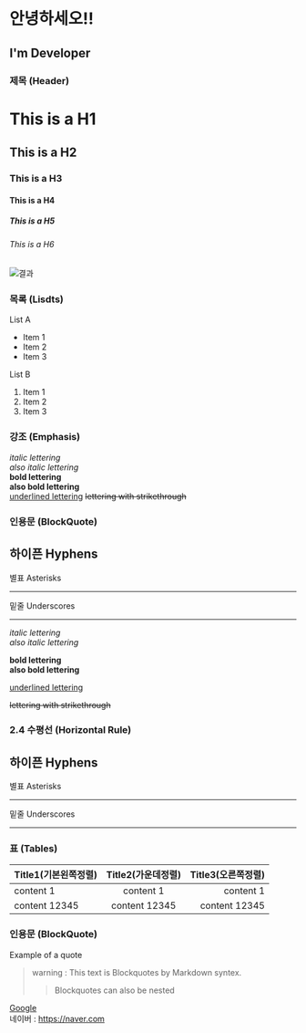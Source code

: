 # 안녕하세오!!

## I'm Developer

### 제목 (Header)

# This is a H1
## This is a H2
### This is a H3
#### This is a H4
##### This is a H5
###### This is a H6

![결과](https://user-images.githubusercontent.com/118426836/202711021-ea05e2ff-7c35-4eee-a968-92cadeb27ea8.png)

### 목록 (Lisdts)

List A
* Item 1 
* Item 2
* Item 3 

List B 
1. Item 1 
1. Item 2 
1. Item 3 
   
### 강조 (Emphasis)

*italic lettering*   
_also italic lettering_  
**bold lettering**     
__also bold lettering__  
<u>underlined lettering</u>
<strike>lettering with strikethrough</strike>    

### 인용문 (BlockQuote)

하이픈 Hyphens
---
별표 Asterisks
***
밑줄 Underscores  
___

   *italic lettering*  
   _also italic lettering_  

   **bold lettering**   
   __also bold lettering__   
   
   <u>underlined lettering</u>  
   
   <strike>lettering with strikethrough</strike>  

### 2.4 수평선 (Horizontal Rule)  

   하이픈 Hyphens
   ---
   별표 Asterisks
   ***
   밑줄 Underscores
   ___

### 표 (Tables)  

   | Title1(기본왼쪽정렬) | Title2(가운데정렬) | Title3(오른쪽정렬) |
   |---|:---:|---:|
   | content 1 | content 1 | content 1 |
   | content 12345 | content 12345 | content 12345 |

### 인용문 (BlockQuote)  

   Example of a quote  
   >warning : This text is Blockquotes by Markdown syntex.  
   >>Blockquotes can also be nested  


[Google](https://google.com, "google link")   
네이버 : <https://naver.com>
